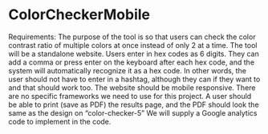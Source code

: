 # ColorCheckerMobile


Requirements:
The purpose of the tool is so that users can check the color contrast ratio of multiple colors at once instead of only 2 at a time.
The tool will be a standalone website.
Users enter in hex codes as 6 digits. They can add a comma or press enter on the keyboard after each hex code, and the system will automatically recognize it as a hex code. In other words, the user should not have to enter in a hashtag, although they can if they want to and that should work too. 
The website should be mobile responsive. 
There are no specific frameworks we need to use for this project.
A user should be able to print (save as PDF) the results page, and the PDF should look the same as the design on “color-checker-5”
We will supply a Google analytics code to implement in the code.
